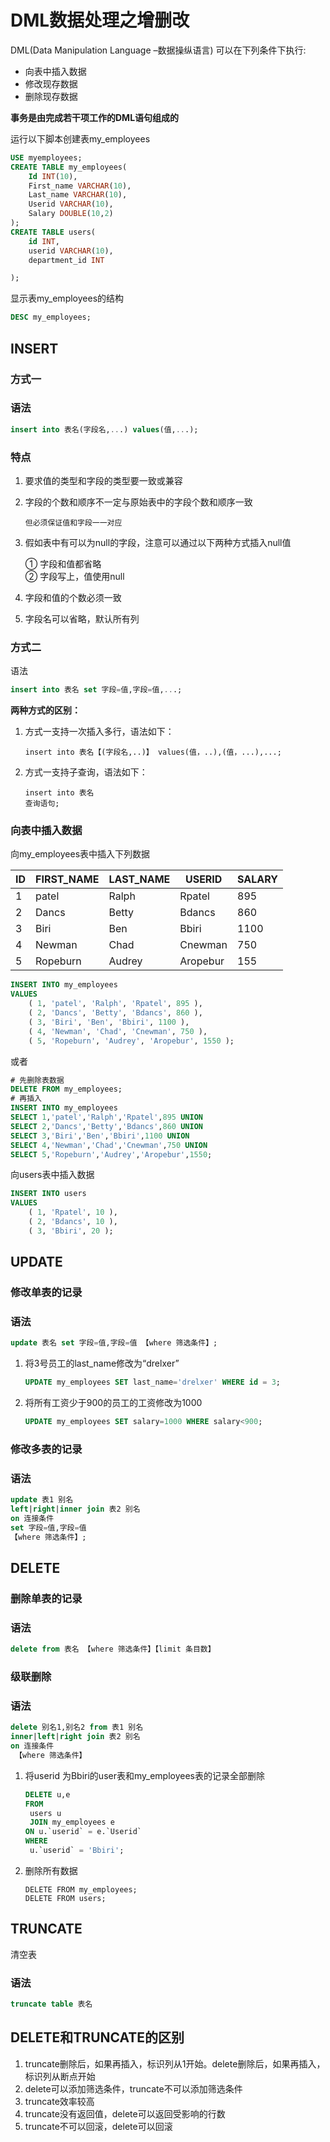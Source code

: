 # DML数据处理之增删改

DML(Data Manipulation Language –数据操纵语言) 可以在下列条件下执行:

- 向表中插入数据
- 修改现存数据
- 删除现存数据

**事务是由完成若干项工作的DML语句组成的**

运行以下脚本创建表my_employees

``` sql
USE myemployees;
CREATE TABLE my_employees(
	Id INT(10),
	First_name VARCHAR(10),
	Last_name VARCHAR(10),
	Userid VARCHAR(10),
	Salary DOUBLE(10,2)
);
CREATE TABLE users(
	id INT,
	userid VARCHAR(10),
	department_id INT

);
```

显示表my_employees的结构

``` sql
DESC my_employees;
```

## INSERT

### 方式一

### 语法

``` sql
insert into 表名(字段名,...) values(值,...);
```

### 特点

1. 要求值的类型和字段的类型要一致或兼容

2. 字段的个数和顺序不一定与原始表中的字段个数和顺序一致

   `但必须保证值和字段一一对应`

3. 假如表中有可以为null的字段，注意可以通过以下两种方式插入null值

   ① 字段和值都省略  
   ② 字段写上，值使用null

4. 字段和值的个数必须一致
5. 字段名可以省略，默认所有列

### 方式二

语法

``` sql
insert into 表名 set 字段=值,字段=值,...;
```

**两种方式的区别：**

1. 方式一支持一次插入多行，语法如下：

   ```
   insert into 表名【(字段名,..)】 values(值，..),(值，...),...;
   ```

   

2. 方式一支持子查询，语法如下：

   ```
   insert into 表名
   查询语句;
   ```

### 向表中插入数据

向my_employees表中插入下列数据

| ID   | FIRST_NAME | LAST_NAME | USERID   | SALARY |
| ---- | ---------- | --------- | -------- | ------ |
| 1    | patel      | Ralph     | Rpatel   | 895    |
| 2    | Dancs      | Betty     | Bdancs   | 860    |
| 3    | Biri       | Ben       | Bbiri    | 1100   |
| 4    | Newman     | Chad      | Cnewman  | 750    |
| 5    | Ropeburn   | Audrey    | Aropebur | 155    |

``` sql
INSERT INTO my_employees
VALUES
	( 1, 'patel', 'Ralph', 'Rpatel', 895 ),
	( 2, 'Dancs', 'Betty', 'Bdancs', 860 ),
	( 3, 'Biri', 'Ben', 'Bbiri', 1100 ),
	( 4, 'Newman', 'Chad', 'Cnewman', 750 ),
	( 5, 'Ropeburn', 'Audrey', 'Aropebur', 1550 );
```

或者

``` sql
# 先删除表数据
DELETE FROM my_employees;
# 再插入
INSERT INTO my_employees
SELECT 1,'patel','Ralph','Rpatel',895 UNION
SELECT 2,'Dancs','Betty','Bdancs',860 UNION
SELECT 3,'Biri','Ben','Bbiri',1100 UNION
SELECT 4,'Newman','Chad','Cnewman',750 UNION
SELECT 5,'Ropeburn','Audrey','Aropebur',1550;
```

向users表中插入数据

``` sql
INSERT INTO users
VALUES
	( 1, 'Rpatel', 10 ),
	( 2, 'Bdancs', 10 ),
	( 3, 'Bbiri', 20 );
```

## UPDATE

### 修改单表的记录

### 语法

``` sql
update 表名 set 字段=值,字段=值 【where 筛选条件】;
```

1. 将3号员工的last_name修改为“drelxer”

   ``` sql
   UPDATE my_employees SET last_name='drelxer' WHERE id = 3;
   ```

2. 将所有工资少于900的员工的工资修改为1000

   ``` sql
   UPDATE my_employees SET salary=1000 WHERE salary<900;
   ```

### 修改多表的记录

### 语法

``` sql
update 表1 别名 
left|right|inner join 表2 别名 
on 连接条件  
set 字段=值,字段=值 
【where 筛选条件】;
```

## DELETE

### 删除单表的记录

### 语法

``` sql
delete from 表名 【where 筛选条件】【limit 条目数】
```

### 级联删除

### 语法

``` sql
delete 别名1,别名2 from 表1 别名 
inner|left|right join 表2 别名 
on 连接条件
 【where 筛选条件】
```

1. 将userid 为Bbiri的user表和my_employees表的记录全部删除

   ``` sql
   DELETE u,e 
   FROM
   	users u
   	JOIN my_employees e 
   ON u.`userid` = e.`Userid` 
   WHERE
   	u.`userid` = 'Bbiri';
   ```

   

2. 删除所有数据

   ```
   DELETE FROM my_employees;
   DELETE FROM users;
   ```

## TRUNCATE

清空表

### 语法

``` sql
truncate table 表名
```

## DELETE和TRUNCATE的区别

1. truncate删除后，如果再插入，标识列从1开始。delete删除后，如果再插入，标识列从断点开始
2. delete可以添加筛选条件，truncate不可以添加筛选条件
3. truncate效率较高
4. truncate没有返回值，delete可以返回受影响的行数
5. truncate不可以回滚，delete可以回滚